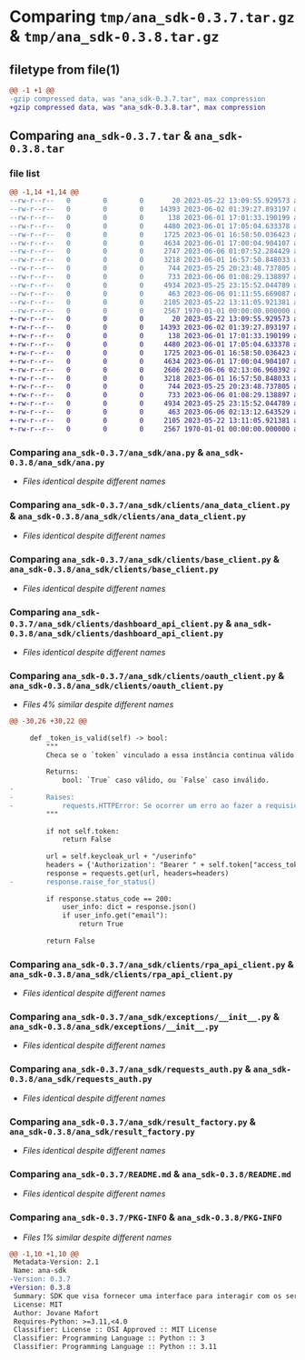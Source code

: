 # Comparing `tmp/ana_sdk-0.3.7.tar.gz` & `tmp/ana_sdk-0.3.8.tar.gz`

## filetype from file(1)

```diff
@@ -1 +1 @@
-gzip compressed data, was "ana_sdk-0.3.7.tar", max compression
+gzip compressed data, was "ana_sdk-0.3.8.tar", max compression
```

## Comparing `ana_sdk-0.3.7.tar` & `ana_sdk-0.3.8.tar`

### file list

```diff
@@ -1,14 +1,14 @@
--rw-r--r--   0        0        0       20 2023-05-22 13:09:55.929573 ana_sdk-0.3.7/ana_sdk/__init__.py
--rw-r--r--   0        0        0    14393 2023-06-02 01:39:27.893197 ana_sdk-0.3.7/ana_sdk/ana.py
--rw-r--r--   0        0        0      138 2023-06-01 17:01:33.190199 ana_sdk-0.3.7/ana_sdk/clients/__init__.py
--rw-r--r--   0        0        0     4480 2023-06-01 17:05:04.633378 ana_sdk-0.3.7/ana_sdk/clients/ana_data_client.py
--rw-r--r--   0        0        0     1725 2023-06-01 16:58:50.036423 ana_sdk-0.3.7/ana_sdk/clients/base_client.py
--rw-r--r--   0        0        0     4634 2023-06-01 17:00:04.904107 ana_sdk-0.3.7/ana_sdk/clients/dashboard_api_client.py
--rw-r--r--   0        0        0     2747 2023-06-06 01:07:52.284429 ana_sdk-0.3.7/ana_sdk/clients/oauth_client.py
--rw-r--r--   0        0        0     3218 2023-06-01 16:57:50.848033 ana_sdk-0.3.7/ana_sdk/clients/rpa_api_client.py
--rw-r--r--   0        0        0      744 2023-05-25 20:23:48.737805 ana_sdk-0.3.7/ana_sdk/exceptions/__init__.py
--rw-r--r--   0        0        0      733 2023-06-06 01:08:29.138897 ana_sdk-0.3.7/ana_sdk/requests_auth.py
--rw-r--r--   0        0        0     4934 2023-05-25 23:15:52.044789 ana_sdk-0.3.7/ana_sdk/result_factory.py
--rw-r--r--   0        0        0      463 2023-06-06 01:11:55.669087 ana_sdk-0.3.7/pyproject.toml
--rw-r--r--   0        0        0     2105 2023-05-22 13:11:05.921381 ana_sdk-0.3.7/README.md
--rw-r--r--   0        0        0     2567 1970-01-01 00:00:00.000000 ana_sdk-0.3.7/PKG-INFO
+-rw-r--r--   0        0        0       20 2023-05-22 13:09:55.929573 ana_sdk-0.3.8/ana_sdk/__init__.py
+-rw-r--r--   0        0        0    14393 2023-06-02 01:39:27.893197 ana_sdk-0.3.8/ana_sdk/ana.py
+-rw-r--r--   0        0        0      138 2023-06-01 17:01:33.190199 ana_sdk-0.3.8/ana_sdk/clients/__init__.py
+-rw-r--r--   0        0        0     4480 2023-06-01 17:05:04.633378 ana_sdk-0.3.8/ana_sdk/clients/ana_data_client.py
+-rw-r--r--   0        0        0     1725 2023-06-01 16:58:50.036423 ana_sdk-0.3.8/ana_sdk/clients/base_client.py
+-rw-r--r--   0        0        0     4634 2023-06-01 17:00:04.904107 ana_sdk-0.3.8/ana_sdk/clients/dashboard_api_client.py
+-rw-r--r--   0        0        0     2606 2023-06-06 02:13:06.960392 ana_sdk-0.3.8/ana_sdk/clients/oauth_client.py
+-rw-r--r--   0        0        0     3218 2023-06-01 16:57:50.848033 ana_sdk-0.3.8/ana_sdk/clients/rpa_api_client.py
+-rw-r--r--   0        0        0      744 2023-05-25 20:23:48.737805 ana_sdk-0.3.8/ana_sdk/exceptions/__init__.py
+-rw-r--r--   0        0        0      733 2023-06-06 01:08:29.138897 ana_sdk-0.3.8/ana_sdk/requests_auth.py
+-rw-r--r--   0        0        0     4934 2023-05-25 23:15:52.044789 ana_sdk-0.3.8/ana_sdk/result_factory.py
+-rw-r--r--   0        0        0      463 2023-06-06 02:13:12.643529 ana_sdk-0.3.8/pyproject.toml
+-rw-r--r--   0        0        0     2105 2023-05-22 13:11:05.921381 ana_sdk-0.3.8/README.md
+-rw-r--r--   0        0        0     2567 1970-01-01 00:00:00.000000 ana_sdk-0.3.8/PKG-INFO
```

### Comparing `ana_sdk-0.3.7/ana_sdk/ana.py` & `ana_sdk-0.3.8/ana_sdk/ana.py`

 * *Files identical despite different names*

### Comparing `ana_sdk-0.3.7/ana_sdk/clients/ana_data_client.py` & `ana_sdk-0.3.8/ana_sdk/clients/ana_data_client.py`

 * *Files identical despite different names*

### Comparing `ana_sdk-0.3.7/ana_sdk/clients/base_client.py` & `ana_sdk-0.3.8/ana_sdk/clients/base_client.py`

 * *Files identical despite different names*

### Comparing `ana_sdk-0.3.7/ana_sdk/clients/dashboard_api_client.py` & `ana_sdk-0.3.8/ana_sdk/clients/dashboard_api_client.py`

 * *Files identical despite different names*

### Comparing `ana_sdk-0.3.7/ana_sdk/clients/oauth_client.py` & `ana_sdk-0.3.8/ana_sdk/clients/oauth_client.py`

 * *Files 4% similar despite different names*

```diff
@@ -30,26 +30,22 @@
 
     def _token_is_valid(self) -> bool:
         """
         Checa se o `token` vinculado a essa instância continua válido.
 
         Returns:
             bool: `True` caso válido, ou `False` caso inválido.
-        
-        Raises:
-            requests.HTTPError: Se ocorrer um erro ao fazer a requisição.
         """
 
         if not self.token:
             return False
 
         url = self.keycloak_url + "/userinfo"
         headers = {'Authorization': "Bearer " + self.token["access_token"]}
         response = requests.get(url, headers=headers)
-        response.raise_for_status()
         
         if response.status_code == 200:
             user_info: dict = response.json()
             if user_info.get("email"):
                 return True
         
         return False
```

### Comparing `ana_sdk-0.3.7/ana_sdk/clients/rpa_api_client.py` & `ana_sdk-0.3.8/ana_sdk/clients/rpa_api_client.py`

 * *Files identical despite different names*

### Comparing `ana_sdk-0.3.7/ana_sdk/exceptions/__init__.py` & `ana_sdk-0.3.8/ana_sdk/exceptions/__init__.py`

 * *Files identical despite different names*

### Comparing `ana_sdk-0.3.7/ana_sdk/requests_auth.py` & `ana_sdk-0.3.8/ana_sdk/requests_auth.py`

 * *Files identical despite different names*

### Comparing `ana_sdk-0.3.7/ana_sdk/result_factory.py` & `ana_sdk-0.3.8/ana_sdk/result_factory.py`

 * *Files identical despite different names*

### Comparing `ana_sdk-0.3.7/README.md` & `ana_sdk-0.3.8/README.md`

 * *Files identical despite different names*

### Comparing `ana_sdk-0.3.7/PKG-INFO` & `ana_sdk-0.3.8/PKG-INFO`

 * *Files 1% similar despite different names*

```diff
@@ -1,10 +1,10 @@
 Metadata-Version: 2.1
 Name: ana-sdk
-Version: 0.3.7
+Version: 0.3.8
 Summary: SDK que visa fornecer uma interface para interagir com os serviços ANA.
 License: MIT
 Author: Jovane Mafort
 Requires-Python: >=3.11,<4.0
 Classifier: License :: OSI Approved :: MIT License
 Classifier: Programming Language :: Python :: 3
 Classifier: Programming Language :: Python :: 3.11
```

